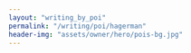 ```yaml
---
layout: "writing_by_poi"
permalink: "/writing/poi/hagerman"
header-img: "assets/owner/hero/pois-bg.jpg"
---
```

